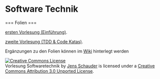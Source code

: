 Software Technik
================

=== Folien ===

[ersten Vorlesung (Einführung)](http://slid.es/jensschauder/softwaretechnik-lesson1).

[zweite Vorlesung (TDD & Code Katas)](http://slid.es/jensschauder/softwaretechnik-lesson2).

Ergänzungen zu den Folien können im [Wiki](https://github.com/schauder/softwaretechnik/wiki) hinterlegt werden


<a rel="license" href="http://creativecommons.org/licenses/by/3.0/deed.en_US"><img alt="Creative Commons License" style="border-width:0" src="http://i.creativecommons.org/l/by/3.0/88x31.png" /></a><br /><span xmlns:dct="http://purl.org/dc/terms/" property="dct:title">Vorlesung Softwaretechnik</span> by <a xmlns:cc="http://creativecommons.org/ns#" href="https://github.com/schauder/softwaretechnik" property="cc:attributionName" rel="cc:attributionURL">Jens Schauder</a> is licensed under a <a rel="license" href="http://creativecommons.org/licenses/by/3.0/deed.en_US">Creative Commons Attribution 3.0 Unported License</a>.
